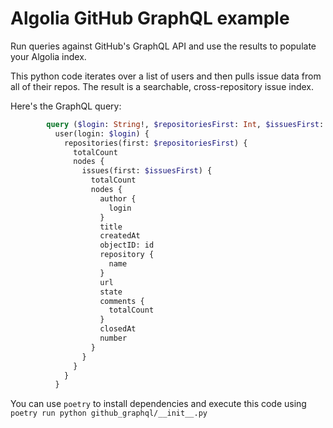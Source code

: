 # Algolia GitHub GraphQL example

Run queries against GitHub's GraphQL API and use the results to populate your Algolia index.

This python code iterates over a list of users and then pulls issue data from all of their repos. The result is a searchable, cross-repository issue index.

Here's the GraphQL query:

```graphql
        query ($login: String!, $repositoriesFirst: Int, $issuesFirst: Int) {
          user(login: $login) {
            repositories(first: $repositoriesFirst) {
              totalCount
              nodes {
                issues(first: $issuesFirst) {
                  totalCount
                  nodes {
                    author {
                      login
                    }
                    title
                    createdAt
                    objectID: id
                    repository {
                      name
                    }
                    url
                    state
                    comments {
                      totalCount
                    }
                    closedAt 
                    number
                  }
                }
              }
            }
          }
```

You can use `poetry` to install dependencies and execute this code using `poetry run python github_graphql/__init__.py`
